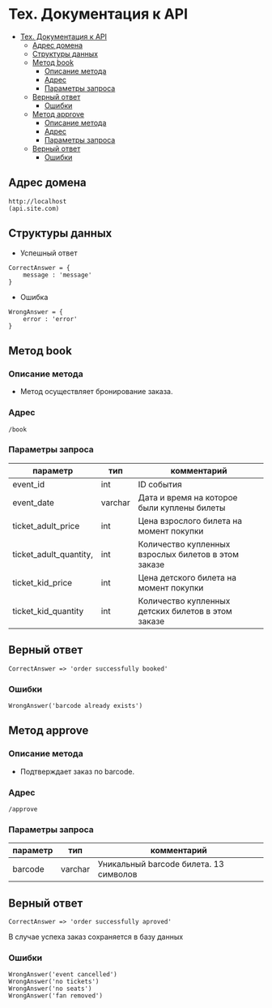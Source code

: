 # Тех. Документация к API

<!-- TOC -->
* [Тех. Документация к API](#тех-документация-к-api)
  * [Адрес домена](#адрес-домена)
  * [Структуры данных](#структуры-данных)
  * [Метод book](#метод-book)
    * [Описание метода](#описание-метода)
    * [Адрес](#адрес)
    * [Параметры запроса](#параметры-запроса)
  * [Верный ответ](#верный-ответ)
    * [Ошибки](#ошибки)
  * [Метод approve](#метод-approve)
    * [Описание метода](#описание-метода-1)
    * [Адрес](#адрес-1)
    * [Параметры запроса](#параметры-запроса-1)
  * [Верный ответ](#верный-ответ-1)
    * [Ошибки](#ошибки-1)
<!-- TOC -->


## Адрес домена

```
http://localhost
(api.site.com)
```

## Структуры данных

* Успешный ответ

```
CorrectAnswer = {
    message : 'message'
}

```

* Ошибка

```
WrongAnswer = {
    error : 'error'
}

```

## Метод book

### Описание метода

* Метод осуществляет бронирование заказа.

### Адрес

```/book```

### Параметры запроса

| параметр               | тип     | комментарий                                         |
|------------------------|---------|-----------------------------------------------------|
| event_id               | int     | ID события                                          |
| event_date             | varchar | Дата и время на которое были куплены билеты         |
| ticket_adult_price     | int     | Цена взрослого билета на момент покупки             |
| ticket_adult_quantity, | int     | Количество купленных взрослых билетов в этом заказе |
| ticket_kid_price       | int     | Цена детского билета на момент покупки              |
| ticket_kid_quantity    | int     | Количество купленных детских билетов в этом заказе  |

## Верный ответ

```
CorrectAnswer => 'order successfully booked'
```

### Ошибки

```
WrongAnswer('barcode already exists')
```

## Метод approve

### Описание метода

* Подтверждает заказ по barcode.

### Адрес

```/approve```

### Параметры запроса

| параметр | тип     | комментарий                            |
|----------|---------|----------------------------------------|
| barcode  | varchar | Уникальный barcode билета. 13 символов |

## Верный ответ

```
CorrectAnswer => 'order successfully aproved'
```
В случае успеха заказ сохраняется в базу данных

### Ошибки

```
WrongAnswer('event cancelled')
WrongAnswer('no tickets')
WrongAnswer('no seats')
WrongAnswer('fan removed')
```